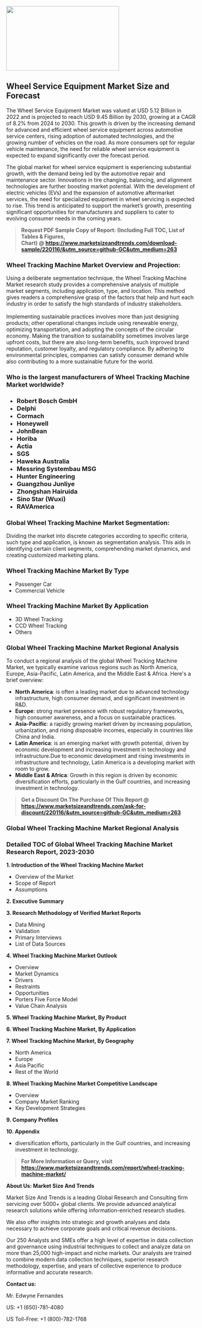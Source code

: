 <p><img class="alignnone size-medium wp-image-20088" src="https://ffe5etoiles.com/wp-content/uploads/2024/12/MST1-300x171.png" alt="" width="300" height="171" /></p><h2>Wheel Service Equipment Market Size and Forecast</h2><p>The Wheel Service Equipment Market was valued at USD 5.12 Billion in 2022 and is projected to reach USD 9.45 Billion by 2030, growing at a CAGR of 8.2% from 2024 to 2030. This growth is driven by the increasing demand for advanced and efficient wheel service equipment across automotive service centers, rising adoption of automated technologies, and the growing number of vehicles on the road. As more consumers opt for regular vehicle maintenance, the need for reliable wheel service equipment is expected to expand significantly over the forecast period.</p><p>The global market for wheel service equipment is experiencing substantial growth, with the demand being led by the automotive repair and maintenance sector. Innovations in tire changing, balancing, and alignment technologies are further boosting market potential. With the development of electric vehicles (EVs) and the expansion of automotive aftermarket services, the need for specialized equipment in wheel servicing is expected to rise. This trend is anticipated to support the market’s growth, presenting significant opportunities for manufacturers and suppliers to cater to evolving consumer needs in the coming years.</p></p><blockquote id="" class=""><strong>Request PDF Sample Copy of Report: (Including Full TOC, List of Tables &amp; Figures, Chart)&nbsp;@&nbsp;<strong><a href="https://www.marketsizeandtrends.com/download-sample/220116/&utm_source=github-GC&utm_medium=263" target="_blank">https://www.marketsizeandtrends.com/download-sample/220116/&utm_source=github-GC&utm_medium=263</a></strong></strong></blockquote><h3 id="" class="">Wheel Tracking Machine Market&nbsp;Overview and Projection:</h3><p id="" class="">Using a deliberate segmentation technique, the Wheel Tracking Machine Market research study provides a comprehensive analysis of multiple market segments, including application, type, and location. This method gives readers a comprehensive grasp of the factors that help and hurt each industry in order to satisfy the high standards of industry stakeholders. <br /> <br />Implementing sustainable practices involves more than just designing products; other operational changes include using renewable energy, optimizing transportation, and adopting the concepts of the circular economy. Making the transition to sustainability sometimes involves large upfront costs, but there are also long-term benefits, such improved brand reputation, customer loyalty, and regulatory compliance. By adhering to environmental principles, companies can satisfy consumer demand while also contributing to a more sustainable future for the world.</p><h3 id="" class="">Who is the largest manufacturers of&nbsp;Wheel Tracking Machine Market worldwide?</h3><h3 class=""><p><ul><li>Robert Bosch GmbH </li><li> Delphi </li><li> Cormach </li><li> Honeywell </li><li> JohnBean </li><li> Horiba </li><li> Actia </li><li> SGS </li><li> Haweka Australia </li><li> Messring Systembau MSG </li><li> Hunter Engineering </li><li> Guangzhou Junliye </li><li> Zhongshan Hairuida </li><li> Sino Star (Wuxi) </li><li> RAVAmerica</li></ul></p></h3><h3 id="" class="">Global&nbsp;Wheel Tracking Machine Market Segmentation:</h3><p id="" class="">Dividing the market into discrete categories according to specific criteria, such type and application, is known as segmentation analysis. This aids in identifying certain client segments, comprehending market dynamics, and creating customized marketing plans.</p><h3 id="" class="">Wheel Tracking Machine Market&nbsp;By Type</h3><p><p><ul><li>Passenger Car</li><li> Commercial Vehicle</p></li></ul></p></p><h3 id="" class="">Wheel Tracking Machine Market&nbsp;By Application</h3><p class=""><p><ul><li>3D Wheel Tracking</li><li> CCD Wheel Tracking</li><li> Others</li></ul></p></p><h3 id="" class="">Global Wheel Tracking Machine Market Regional Analysis</h3><p id="" class="">To conduct a regional analysis of the global Wheel Tracking Machine Market, we typically examine various regions such as North America, Europe, Asia-Pacific, Latin America, and the Middle East &amp; Africa. Here's a brief overview:</p><ul><li><strong>North America</strong>: is often a leading market due to advanced technology infrastructure, high consumer demand, and significant investment in R&amp;D.</li><li><strong>Europe</strong>: strong market presence with robust regulatory frameworks, high consumer awareness, and a focus on sustainable practices.</li><li><strong>Asia-Pacific</strong>: a rapidly growing market driven by increasing population, urbanization, and rising disposable incomes, especially in countries like China and India.</li><li><strong>Latin America</strong>: is an emerging market with growth potential, driven by economic development and increasing investment in technology and infrastructure.Due to economic development and rising investments in infrastructure and technology, Latin America is a developing market with room to grow.</li><li><strong>Middle East &amp; Africa</strong>: Growth in this region is driven by economic diversification efforts, particularly in the Gulf countries, and increasing investment in technology.</li></ul><blockquote id="" class=""><strong>Get a Discount On The Purchase Of This Report @ <strong><a href="https://www.marketsizeandtrends.com/ask-for-discount/220116/&utm_source=github-GC&utm_medium=263" target="_blank">https://www.marketsizeandtrends.com/ask-for-discount/220116/&utm_source=github-GC&utm_medium=263</a></strong></strong></blockquote><h3 id="" class="">Global Wheel Tracking Machine Market Regional Analysis</h3><h3 id="" class="">Detailed TOC of Global Wheel Tracking Machine Market Research Report, 2023-2030</h3><p id="" class=""><strong>1. Introduction of the Wheel Tracking Machine Market</strong></p><ul><li>Overview of the Market</li><li>Scope of Report</li><li>Assumptions</li></ul><p id="" class=""><strong>2. Executive Summary</strong></p><p id="" class=""><strong>3. Research Methodology of Verified Market Reports</strong></p><ul><li>Data Mining</li><li>Validation</li><li>Primary Interviews</li><li>List of Data Sources</li></ul><p id="" class=""><strong>4. Wheel Tracking Machine Market Outlook</strong></p><ul><li>Overview</li><li>Market Dynamics</li><li>Drivers</li><li>Restraints</li><li>Opportunities</li><li>Porters Five Force Model</li><li>Value Chain Analysis</li></ul><p id="" class=""><strong>5. Wheel Tracking Machine Market, By Product</strong></p><p id="" class=""><strong>6. Wheel Tracking Machine Market, By Application</strong></p><p id="" class=""><strong>7. Wheel Tracking Machine Market, By Geography</strong></p><ul><li>North America</li><li>Europe</li><li>Asia Pacific</li><li>Rest of the World</li></ul><p id="" class=""><strong>8. Wheel Tracking Machine Market Competitive Landscape</strong></p><ul><li>Overview</li><li>Company Market Ranking</li><li>Key Development Strategies</li></ul><p id="" class=""><strong>9. Company Profiles</strong></p><p id="" class=""><strong>10. Appendix</strong></p><ul><li>diversification efforts, particularly in the Gulf countries, and increasing investment in technology.</li></ul><blockquote id="" class=""><strong>For More Information or Query, visit <strong><strong><a href="https://www.marketsizeandtrends.com/report/wheel-tracking-machine-market/" target="_blank">https://www.marketsizeandtrends.com/report/wheel-tracking-machine-market/</a></strong></strong></strong></blockquote><p id="" class=""><strong>About Us: Market Size And Trends</strong></p><p id="" class="">Market Size And Trends is a leading Global Research and Consulting firm servicing over 5000+ global clients. We provide advanced analytical research solutions while offering information-enriched research studies.</p><p id="" class="">We also offer insights into strategic and growth analyses and data necessary to achieve corporate goals and critical revenue decisions.</p><p id="" class="">Our 250 Analysts and SMEs offer a high level of expertise in data collection and governance using industrial techniques to collect and analyze data on more than 25,000 high-impact and niche markets. Our analysts are trained to combine modern data collection techniques, superior research methodology, expertise, and years of collective experience to produce informative and accurate research.</p><p id="" class=""><strong>Contact us:</strong></p><p id="" class="">Mr. Edwyne Fernandes</p><p id="" class="">US: +1 (650)-781-4080</p><p id="" class="">US Toll-Free: +1 (800)-782-1768</p>
